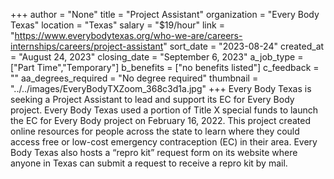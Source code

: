 +++
author = "None"
title = "Project Assistant"
organization = "Every Body Texas"
location = "Texas"
salary = "$19/hour"
link = "https://www.everybodytexas.org/who-we-are/careers-internships/careers/project-assistant"
sort_date = "2023-08-24"
created_at = "August 24, 2023"
closing_date = "September 6, 2023"
a_job_type = ["Part Time","Temporary"]
b_benefits = ["no benefits listed"]
c_feedback = ""
aa_degrees_required = "No degree required"
thumbnail = "../../images/EveryBodyTXZoom_368c3d1a.jpg"
+++
Every Body Texas is seeking a Project Assistant to lead and support its EC for Every Body project. Every Body Texas used a portion of Title X special funds to launch the EC for Every Body project on February 16, 2022. This project created online resources for people across the state to learn where they could access free or low-cost emergency contraception (EC) in their area. Every Body Texas also hosts a “repro kit” request form on its website where anyone in Texas can submit a request to receive a repro kit by mail.